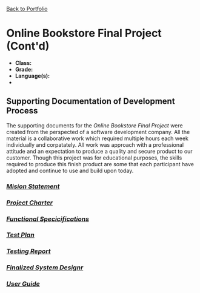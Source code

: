 [Back to Portfolio](./)

Online Bookstore Final Project (Cont'd)
===============

-   **Class:** 
-   **Grade:** 
-   **Language(s):** 
-  
## Supporting Documentation of Development Process

The supporting documents for the *Online Bookstore Final Project* were created from the perspected of a software development company. All the material is a collaborative work which required multiple hours each week individually and corpatately. All work was approach with a professional attitude and an expectation to produce a quality and secure product to our customer. Though this project was for educational purposes, the skills required to produce this finish product are some that each participant have adopted and continue to use and build upon today.


### [*Mision Statement*](pdf/Mission_Statement.pdf)  


### [*Project Charter*](pdf/Project_Charter.pdf)  


### [*Functional Specicifications*](pdf/Functional_Specifications.pdf)  


### [*Test Plan*](pdf/Finalized_Test_Plan.pdf)  


### [*Testing Report*](pdf/Testing_Report.pdf)  


### [*Finalized System Designr*](pdf/Finalized_System_Design.pdf)  


### [*User Guide*](pdf/User_Guide.pdf)  

